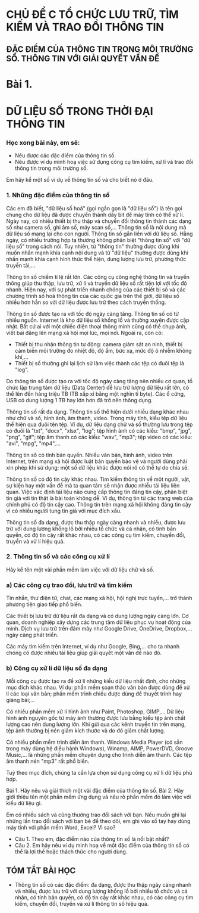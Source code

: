 # CHỦ ĐỀ C TỔ CHỨC LƯU TRỮ, TÌM KIẾM VÀ TRAO ĐỔI THÔNG TIN

## ĐẶC ĐIỂM CỦA THÔNG TIN TRONG MÔI TRƯỜNG SỐ. THÔNG TIN VỚI GIẢI QUYẾT VẤN ĐỀ

# Bài 1.
# DỮ LIỆU SỐ TRONG THỜI ĐẠI THÔNG TIN

### Học xong bài này, em sẽ:

- Nêu được các đặc điểm của thông tin số.
- Nêu được ví dụ minh hoạ việc sử dụng công cụ tìm kiếm, xử lí và trao đổi thông tin trong môi trường số.

Em hãy kể một số ví dụ về thông tin số và cho biết nó ở đâu.

### 1. Những đặc điểm của thông tin số

Các em đã biết, "dữ liệu số hoá" (gọi ngắn gọn là "dữ liệu số") là tên gọi chung cho dữ liệu đã được chuyển thành dãy bit để máy tính có thể xử lí. Ngày nay, có nhiều thiết bị thu thập và chuyển đổi thông tin thành các dạng số như camera số, ghi âm số, máy scan số,... Thông tin số là nội dung mà dữ liệu số mang lại cho con người. Thông tin số gắn liền với dữ liệu số. Hằng ngày, có nhiều trường hợp ta thường không phân biệt "thông tin số" với "dữ liệu số" trong cách nói. Tuy nhiên, từ "thông tin" thường được dùng khi muốn nhấn mạnh khía cạnh nội dung và từ "dữ liệu" thường được dùng khi nhấn mạnh khía cạnh hình thức thể hiện, dung lượng lưu trữ, phương thức truyền tải,...

Thông tin số chiếm tỉ lệ rất lớn. Các công cụ công nghệ thông tin và truyền thông giúp thu thập, lưu trữ, xử lí và truyền dữ liệu số rất tiện lợi với tốc độ nhanh. Hiện nay, với sự phát triển nhanh chóng của các thiết bị số và các chương trình số hoá thông tin của các quốc gia trên thế giới, dữ liệu số nhiều hơn hẳn so với dữ liệu được lưu trữ theo cách truyền thống.

Thông tin số được tạo ra với tốc độ ngày càng tăng. Thông tin số có từ nhiều nguồn. Internet là kho dữ liệu số khổng lồ và thường xuyên được cập nhật. Bất cứ ai với một chiếc điện thoại thông minh cũng có thể chụp ảnh, viết bài đăng lên mạng xã hội mọi lúc, mọi nơi. Ngoài ra, còn có:

- Thiết bị thu nhận thông tin tự động: camera giám sát an ninh, thiết bị cảm biến môi trường đo nhiệt độ, độ ẩm, bức xạ, mức độ ô nhiễm không khí,...
- Thiết bị số thường ghi lại lịch sử làm việc thành các tệp có đuôi tệp là "log".

Do thông tin số được tạo ra với tốc độ ngày càng tăng nên nhiều cơ quan, tổ chức lập trung tâm dữ liệu (Data Center) để lưu trữ lượng dữ liệu rất lớn, có thể lên đến hàng triệu TB (TB xấp xỉ bằng một nghìn tỉ byte). Các ổ cứng, USB có dung lượng 1 TB hay lớn hơn đã trở nên thông dụng.

Thông tin số rất đa dạng. Thông tin số thể hiện dưới nhiều dạng khác nhau như chữ và số, hình ảnh, âm thanh, video. Trong máy tính, kiểu tệp dữ liệu thể hiện qua đuôi tên tệp. Ví dụ, dữ liệu dạng chữ và số thường lưu trong tệp có đuôi là "txt", "docx", "xlsx", "log"; tệp hình ảnh có các kiểu: "bmp", "jpg", "png", "gif"; tệp âm thanh có các kiểu: "wav", "mp3"; tệp video có các kiểu: "avi", "mpg", "mp4",...

Thông tin số có tính bản quyền. Nhiều văn bản, hình ảnh, video trên Internet, trên mạng xã hội được luật bản quyền bảo vệ và người dùng phải xin phép khi sử dụng; một số dữ liệu khác được nói rõ có thể tự do chia sẻ.

Thông tin số có độ tin cậy khác nhau. Tìm kiếm thông tin về một người, vật, sự kiện hay một vấn đề mà ta quan tâm sẽ nhận được nhiều tài liệu liên quan. Việc xác định tài liệu nào cung cấp thông tin đáng tin cậy, phân biệt tin giả với tin thật là bài toán không dễ. Ví dụ, thông tin từ các trang web của chính phủ có độ tin cậy cao. Thông tin trên mạng xã hội không đáng tin cậy vì có nhiều người tung tin giả với mục đích xấu.

Thông tin số đa dạng, được thu thập ngày càng nhanh và nhiều, được lưu trữ với dung lượng khổng lồ bởi nhiều tổ chức và cá nhân, có tính bản quyền, có độ tin cậy rất khác nhau, có các công cụ tìm kiếm, chuyển đổi, truyền và xử lí hiệu quả.

### 2. Thông tin số và các công cụ xử lí

Hãy kể tên một vài phần mềm làm việc với dữ liệu chữ và số.

### a) Các công cụ trao đổi, lưu trữ và tìm kiếm

Tin nhắn, thư điện tử, chat, các mạng xã hội, hội nghị trực tuyến,... trở thành phương tiện giao tiếp phổ biến.

Các thiết bị lưu trữ dữ liệu rất đa dạng và có dung lượng ngày càng lớn. Cơ quan, doanh nghiệp xây dựng các trung tâm dữ liệu phục vụ hoạt động của mình. Dịch vụ lưu trữ trên đám mây như Google Drive, OneDrive, Dropbox,... ngày càng phát triển.

Các máy tìm kiếm trên Internet, ví dụ như Google, Bing,... cho ta nhanh chóng có được nhiều tài liệu giúp giải quyết một vấn đề nào đó.

### b) Công cụ xử lí dữ liệu số đa dạng

Mỗi công cụ được tạo ra để xử lí những kiểu dữ liệu nhất định, cho những mục đích khác nhau. Ví dụ: phần mềm soạn thảo văn bản được dùng để xử lí các loại văn bản; phần mềm trình chiếu được dùng để thuyết trình hay giảng bài;...

Có nhiều phần mềm xử lí hình ảnh như Paint, Photoshop, GIMP,... Dữ liệu hình ảnh nguyên gốc từ máy ảnh thường được lưu bằng kiểu tệp ảnh chất lượng cao nên dung lượng lớn. Khi gửi qua các kênh truyền tin trên mạng, tệp ảnh thường bị nén giảm kích thước và do đó giảm chất lượng.

Có nhiều phần mềm trình diễn âm thanh. Windows Media Player (có sẵn trong máy dùng hệ điều hành Windows), Winamp, AIMP, PowerDVD, Groove Music,... là những phần mềm chuyên dụng cho trình diễn âm thanh. Các tệp âm thanh nén "mp3" rất phổ biến.

Tuỳ theo mục đích, chúng ta cần lựa chọn sử dụng công cụ xử lí dữ liệu phù hợp.

Bài 1. Hãy nêu và giải thích một vài đặc điểm của thông tin số.
Bài 2. Hãy giới thiệu tên một phần mềm ứng dụng và nêu rõ phần mềm đó làm việc với kiểu dữ liệu gì.

Em có nhiều sách và cũng thường trao đổi sách với bạn. Nếu muốn ghi lại những lần trao đổi sách với bạn bè để theo dõi, em ghi vào sổ tay hay dùng máy tính với phần mềm Word, Excel? Vì sao?

- Câu 1. Theo em, đặc điểm nào của thông tin số là nổi bật nhất?
- Câu 2. Em hãy nêu ví dụ minh hoạ về một đặc điểm của thông tin số có thể là lợi thế hoặc thách thức cho người dùng.

## TÓM TẮT BÀI HỌC

- Thông tin số có các đặc điểm: đa dạng, được thu thập ngày càng nhanh và nhiều, được lưu trữ với dung lượng khổng lồ bởi nhiều tổ chức và cá nhân, có tính bản quyền, có độ tin cậy rất khác nhau, có các công cụ tìm kiếm, chuyển đổi, truyền và xử lí thông tin số hiệu quả.

